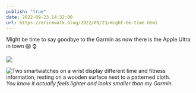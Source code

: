 ```yaml
---
publish: "true"
date: 2022-09-23 14:32:00
url: https://ericmwalk.blog/2022/09/23/might-be-time.html
---
```


Might be time to say goodbye to the Garmin as now there is the Apple Ultra in town 😱 ⌚️

![](https://ericmwalk.blog/uploads/2024/img-8807.jpeg)

![Two smartwatches on a wrist display different time and fitness information, resting on a wooden surface next to a patterned cloth.](https://ericmwalk.blog/uploads/2024/img-0066.jpeg)
*You know it actually feels lighter and looks smaller than my Garmin.*